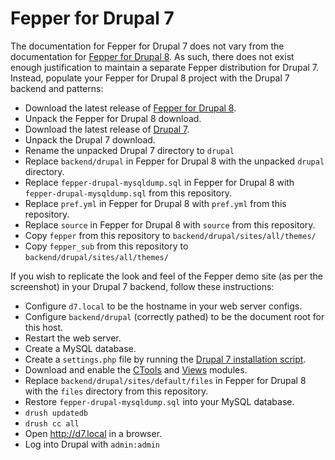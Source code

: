 # Fepper for Drupal 7

The documentation for Fepper for Drupal 7 does not vary from the documentation 
for <a href="https://github.com/electric-eloquence/fepper-drupal" target="_blank">
Fepper for Drupal 8</a>. As such, there does not exist enough justification to 
maintain a separate Fepper distribution for Drupal 7. Instead, populate your 
Fepper for Drupal 8 project with the Drupal 7 backend and patterns: 

* Download the latest release of 
  <a href="https://github.com/electric-eloquence/fepper-drupal/releases/latest" target="_blank">
  Fepper for Drupal 8</a>.
* Unpack the Fepper for Drupal 8 download.
* Download the latest release of 
  <a href="https://www.drupal.org/project/drupal" target="_blank">Drupal 7</a>.
* Unpack the Drupal 7 download.
* Rename the unpacked Drupal 7 directory to `drupal`
* Replace `backend/drupal` in Fepper for Drupal 8 with the unpacked `drupal` directory.
* Replace `fepper-drupal-mysqldump.sql` in Fepper for Drupal 8 with 
  `fepper-drupal-mysqldump.sql` from this repository.
* Replace `pref.yml` in Fepper for Drupal 8 with `pref.yml` from this repository.
* Replace `source` in Fepper for Drupal 8 with `source` from this repository.
* Copy `fepper` from this repository to `backend/drupal/sites/all/themes/`
* Copy `fepper_sub` from this repository to `backend/drupal/sites/all/themes/`

If you wish to replicate the look and feel of the Fepper demo site (as per the 
screenshot) in your Drupal 7 backend, follow these instructions:

* Configure `d7.local` to be the hostname in your web server configs.
* Configure `backend/drupal` (correctly pathed) to be the document root for this 
  host.
* Restart the web server.
* Create a MySQL database.
* Create a `settings.php` file by running the 
  <a href="https://www.drupal.org/docs/7/installing-drupal-7/step-4-run-the-installation-script" target="_blank">
  Drupal 7 installation script</a>.
* Download and enable the 
  <a href="https://www.drupal.org/project/ctools" target="_blank">CTools</a> and 
  <a href="https://www.drupal.org/project/views" target="_blank">Views</a> modules.
* Replace `backend/drupal/sites/default/files` in Fepper for Drupal 8 with the 
  `files` directory from this repository.
* Restore `fepper-drupal-mysqldump.sql` into your MySQL database.
* `drush updatedb`
* `drush cc all`
* Open http://d7.local in a browser.
* Log into Drupal with `admin:admin`
